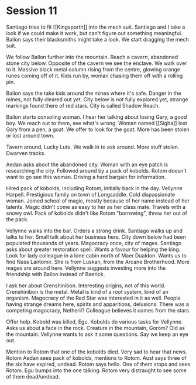 # Session 11
Santiago tries to fit [[Kingsporth]] into the mech suit. Santiago and I take a look if we could make it work, but can't figure out something meaningful. Bailon says their blacksmiths might take a look. We start dragging the mech suit.

We follow Bailon further into the mountain. Reach a cavern, abandoned stone city below. Opposite of the cavern we see the enclave. We walk over to it. Massive black metal column rising from the centre, glowing orange runes coming off of it. Kids run by, woman chasing them off with a rolling pin.

Bailon says the take kids around the mines where it's safe. Danger in the mines, not fully cleared out yet. City below is not fully explored yet, strange markings found there of red stars. City is called Shadow Reach.

Bailon starts consoling woman. I hear her talking about losing Gary, a good boy. We reach out to them, see what's wrong. Woman named [[Sigha]] lost Gary from a pen, a goat. We offer to look for the goat. More has been stolen or lost around town.

Tavern around, Lucky Lute. We walk in to ask around. More stuff stolen. Dwarven tracks.

Aedan asks about the abandoned city. Woman with an eye patch is researching the city. Followed around by a pack of kobolds. Rotom doesn't want to go see this woman. Driving a hard bargain for information.

Hired pack of kobolds, including Rotom, initially back in the day. Vellynne Harpell. Prestigious family on town of Longsaddle. Cold dispassionate woman. Joined school of magic, mostly because of her name instead of her talents. Magic didn't come as easy to her as her class mate. Travels with a snowy owl. Pack of kobolds didn't like Rotom "borrowing", threw her out of the pack.

Vellynne walks into the bar. Orders a strong drink. Santiago walks up and talks to her. Small talk about her business here. City down below had been populated thousands of years. Magocracy once, city of mages. Santiago asks about greater restoration spell. Wants a favour for helping the king. Look for lady colleague in a lone cabin north of Maer Dualdon. Wants us to find Nass Lantomir. She is from Luskan, from the Arcane Brotherhood. More mages are around here. Vellynne suggests investing more into the friendship with Bailon instead of Baerick.

I ask her about Crenshinibon. Interesting origins, not of this world. Crenshinibon _is_ the metal. Metal is kind of a root system, kind of an organism. Magocracy of the Red Star was interested in it as well. People having strange dreams here, spirits and apparitions, delusions. There was a competing magocracy, Netheril? Colleague believes it comes from the stars.

Offer help. Kobold was killed, Egu. Kobolds do various tasks for Vellynne. Asks us about a face in the rock. Creature in the mountain, Gorom? Old as the mountain. Vellynne wants to ask it some questions. Say we keep an eye out.

Mention to Rotom that one of the kobolds died. Very sad to hear that news. Rotom Aedan sees pack of kobolds, mentions to Rotom. Aust says three of the six have expired, undead. Rotom says hello. One of them stops and sees Rotom. Egu bumps into the one talking. Rotom very distraught to see some of them dead/undead.
